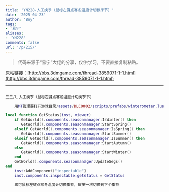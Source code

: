 ```yaml
---
title: 'YN228-人工换季（鼠标左键点寒冬温度计切换季节）'
date: '2025-04-23'
author: 'Bny'
tags:
- '易宁'
aliases:
- 'YN228'
comments: false
url: '/p/215/'
---
```


> 代码来源于“易宁”大佬的分享，仅供学习，不要直接复制粘贴。

原帖链接：[http://bbs.3dmgame.com/thread-3859071-1-1.html](http://bbs.3dmgame.com/thread-3859071-1-1.html)

---

```lua  

二二八.人工换季（鼠标左键点寒冬温度计切换季节）

	用MT管理器打开游戏目录/assets/DLC0002/scripts/prefabs/winterometer.lua文件，将inst:AddComponent("inspectable")替换为以下内容：

local function GetStatus(inst, viewer)
	if GetWorld().components.seasonmanager:IsWinter() then
	   GetWorld().components.seasonmanager:StartSpring()
	elseif GetWorld().components.seasonmanager:IsSpring() then
	   GetWorld().components.seasonmanager:StartSummer()
	elseif GetWorld().components.seasonmanager:IsSummer() then
	   GetWorld().components.seasonmanager:StartAutumn()
	else
	   GetWorld().components.seasonmanager:StartWinter()
	end
	GetWorld().components.seasonmanager:UpdateSegs()
end
	inst:AddComponent("inspectable")
	inst.components.inspectable.getstatus = GetStatus

	即可鼠标左键点寒冬温度计切换季节，每按一次切换到下个季节

```  

